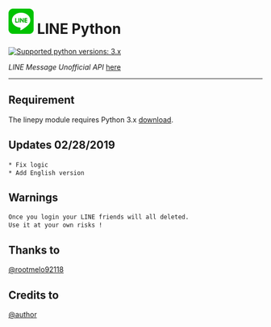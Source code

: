 # ![logo](LINE.png) LINE Python

 [![Supported python versions: 3.x](https://img.shields.io/badge/python-3.x-green.svg "Supported python versions: 3.x")](https://www.python.org/downloads/) 

*LINE Message Unofficial API* [here](https://github.com/yinmo-public/linepy)

----

## Requirement

The linepy module requires Python 3.x  [download](https://www.python.org/downloads/). 

## Updates 02/28/2019
```
* Fix logic
* Add English version
```

## Warnings
```
Once you login your LINE friends will all deleted.
Use it at your own risks !
```

## Thanks to 
[@rootmelo92118](https://github.com/rootmelo92118)

## Credits to
[@author](https://line.me/ti/p/3eamxoks_T)
